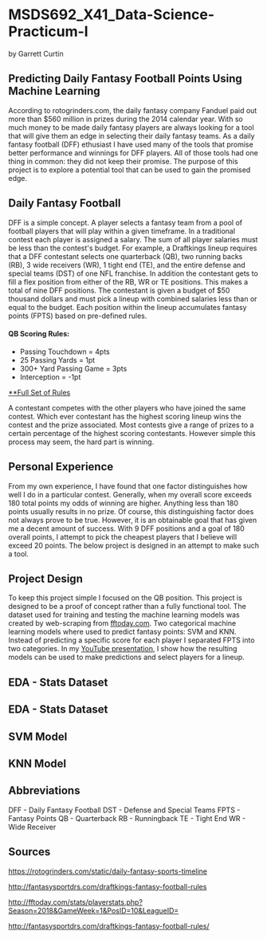 # MSDS692_X41_Data-Science-Practicum-I

by Garrett Curtin

## Predicting Daily Fantasy Football Points Using Machine Learning

According to rotogrinders.com, the daily fantasy company Fanduel paid out more than $560 million in prizes during the 2014 calendar year.  With so much money to be made daily fantasy players are always looking for a tool that will give them an edge in selecting their daily fantasy teams.  As a daily fantasy football (DFF) ethusiast I have used many of the tools that promise better performance and winnings for DFF players.  All of those tools had one thing in common: they did not keep their promise.  The purpose of this project is to explore a potential tool that can be used to gain the promised edge.

## Daily Fantasy Football

DFF is a simple concept.  A player selects a fantasy team from a pool of football players that will play within a given timeframe.  In a traditional contest each player is assigned a salary.  The sum  of all player salaries must be less than the contest's budget.  For example, a Draftkings lineup requires that a DFF contestant selects one quarterback (QB), two running backs (RB), 3 wide receivers (WR), 1 tight end (TE), and the entire defense and special teams (DST) of one NFL franchise.  In addition the contestant gets to fill a flex position from either of the RB, WR or TE positions.  This makes a total of nine DFF positions. The contestant is given a budget of $50 thousand dollars and must pick a lineup with combined salaries less than or equal to the budget.  Each position within the lineup accumulates fantasy points (FPTS) based on pre-defined rules.

#### QB Scoring Rules:
* Passing Touchdown = 4pts
* 25 Passing Yards = 1pt
* 300+ Yard Passing Game = 3pts
* Interception = -1pt

[**Full Set of Rules](http://fantasysportdrs.com/draftkings-fantasy-football-rules/)

A contestant competes with the other players who have joined the same contest.  Which ever contestant has the highest scoring lineup wins the contest and the prize associated.  Most contests give a range of prizes to a certain percentage of the highest scoring contestants.  However simple this process may seem, the hard part is winning.  

## Personal Experience

From my own experience, I have found that one factor distinguishes how well I do in a particular contest.  Generally, when my overall score exceeds 180 total points my odds of winning are higher.  Anything less than 180 points usually results in no prize.  Of course, this distinguishing factor does not always prove to be true.  However, it is an obtainable goal that has given me a decent amount of success. With 9 DFF positions and a goal of 180 overall points, I attempt to pick the cheapest players that I believe will exceed 20 points.  The below project is designed in an attempt to make such a tool.

## Project Design

To keep this project simple I focused on the QB position.  This project is designed to be a proof of concept rather than a fully functional tool.  The dataset used for training and testing the machine learning models was created by web-scraping from [fftoday.com](http://fftoday.com/stats/playerstats.php?Season=2018&GameWeek=1&PosID=10&LeagueID=).  Two categorical machine learning models where used to predict fantasy points: SVM and KNN.  Instead of predicting a specific score for each player I separated FPTS into two categories.  In my [YouTube presentation](www.youtube.com), I show how the resulting models can be used to make predictions and select players for a lineup.

## EDA - Stats Dataset

## EDA - Stats Dataset

## SVM Model

## KNN Model

## Abbreviations

DFF - Daily Fantasy Football
DST - Defense and Special Teams
FPTS - Fantasy Points
QB - Quarterback
RB - Runningback
TE - Tight End
WR - Wide Receiver

## Sources

https://rotogrinders.com/static/daily-fantasy-sports-timeline

http://fantasysportdrs.com/draftkings-fantasy-football-rules

http://fftoday.com/stats/playerstats.php?Season=2018&GameWeek=1&PosID=10&LeagueID=

http://fantasysportdrs.com/draftkings-fantasy-football-rules/

